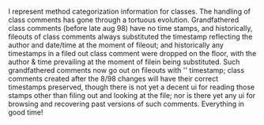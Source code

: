I represent method categorization information for classes.  The handling of class comments has gone through a tortuous evolution.   Grandfathered class comments (before late aug 98) have no time stamps, and historically, fileouts of class comments always substituted the timestamp reflecting the author and date/time at the moment of fileout; and historically any timestamps in a filed out class comment were dropped on the floor, with the author & time prevailing at the moment of filein being substituted.   Such grandfathered comments now go out on fileouts with '<historical>' timestamp; class comments created after the 8/98 changes will have their correct timestamps preserved, though there is not yet a decent ui for reading those stamps other than filing out and looking at the file; nor is there yet any ui for browsing and recovering past versions of such comments.  Everything in good time!